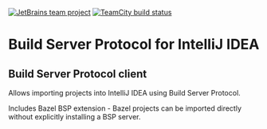 [![JetBrains team project](http://jb.gg/badges/team.svg)](https://confluence.jetbrains.com/display/ALL/JetBrains+on+GitHub)
[![TeamCity build status](https://bazel.teamcity.com/app/rest/builds/buildType:id:Bazel_IntellijBsp_IntellijBspResults/statusIcon.svg)](https://bazel.teamcity.com/project/Bazel_IntellijBsp?branch=%3Cdefault%3E&buildTypeTab=overview&mode=builds)
# Build Server Protocol for IntelliJ IDEA

<!-- Plugin description -->
## Build Server Protocol client

Allows importing projects into IntelliJ IDEA using Build Server Protocol.

Includes Bazel BSP extension - Bazel projects can be imported directly without explicitly installing a BSP server.
<!-- Plugin description end -->
